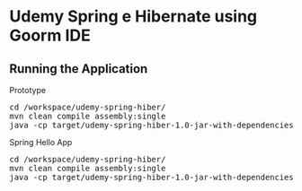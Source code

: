 # Udemy Spring e Hibernate using Goorm IDE


## Running the Application

Prototype
<pre>
cd /workspace/udemy-spring-hiber/
mvn clean compile assembly:single
java -cp target/udemy-spring-hiber-1.0-jar-with-dependencies.jar com.study.MyApp
</pre>
Spring Hello App
<pre>
cd /workspace/udemy-spring-hiber/
mvn clean compile assembly:single
java -cp target/udemy-spring-hiber-1.0-jar-with-dependencies.jar com.study.SpringHelloApp
</pre>
